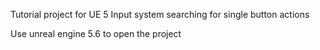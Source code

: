 Tutorial project for UE 5 Input system searching for single button actions


Use unreal engine 5.6 to open the project 
